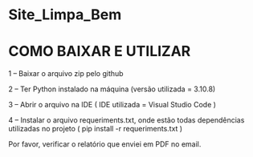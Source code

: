 # Site_Limpa_Bem

# COMO BAIXAR E UTILIZAR


<p> 1 – Baixar o arquivo zip pelo github </p>
<p>2 – Ter Python instalado na máquina (versão utilizada = 3.10.8)</p>
<p>3 – Abrir o arquivo na IDE ( IDE utilizada = Visual Studio Code )</p>
<p>4 – Instalar o arquivo requeriments.txt, onde estão todas dependências utilizadas no projeto ( pip install -r requeriments.txt )</p>

Por favor, verificar o relatório que enviei em PDF no email.
